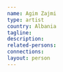 ```yaml
---
name: Agim Zajmi
type: artist
country: Albania
tagline:
description:
related-persons:
connections:
layout: person
---
```

